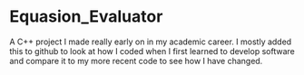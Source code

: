 Equasion_Evaluator
==================

A C++ project I made really early on in my academic career.
I mostly added this to github to look at how I coded when I first learned to develop software and compare it to my more recent code to see how I have changed.
